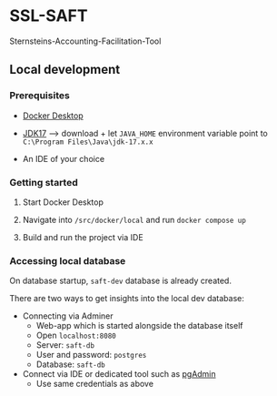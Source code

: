 # SSL-SAFT

Sternsteins-Accounting-Facilitation-Tool

## Local development

### Prerequisites

- [Docker Desktop](https://www.docker.com/products/docker-desktop/)

- [JDK17](https://www.oracle.com/java/technologies/downloads/#jdk17-windows) --> download + let `JAVA_HOME` environment variable point to `C:\Program Files\Java\jdk-17.x.x`

- An IDE of your choice

### Getting started

1. Start Docker Desktop

2. Navigate into `/src/docker/local` and run `docker compose up`

3. Build and run the project via IDE

### Accessing local database

On database startup, `saft-dev` database is already created.

There are two ways to get insights into the local dev database:

- Connecting via Adminer
  - Web-app which is started alongside the database itself
  - Open `localhost:8080`
  - Server: `saft-db`
  - User and password: `postgres`
  - Database: `saft-db`
- Connect via IDE or dedicated tool such as [pgAdmin](https://www.pgadmin.org/)
  - Use same credentials as above
